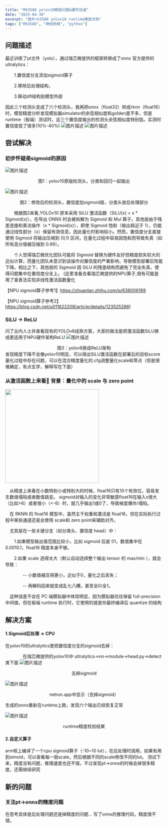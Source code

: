 ```yaml
---
title: "RK3588 yolov10精度问题&硬件加速"
date: "2025-04-30"
excerpt: "提升rk3588 yolov10 runtime精度文档"
tags: ["RK3588", "神经网络", "python"]
---
```


## 问题描述
最近训练了pt文件（yolo），通过瑞芯微提供的框架转换成了onnx
官方提供的ultralytics：

&emsp;&emsp;1.置信度分支添加sigmoid算子

&emsp;&emsp;2.移除后处理结构，

&emsp;&emsp;3.移动dfl结构到模型外部

因此三个检测头变成了六个检测头，我再把onnx（float32）转成rknn（float16）时，模型精度分析发现模拟器simulator的余弦相似度和golden差不多，但是runtime（板端）测试时，这三个置信度输出的检测头余弦相似度特别低。实测时置信度低了很多(10%-40%)
![图片描述](/images/blog/precise.png)
![图片描述](/images/blog/precise2.png)

## 尝试解决
### 初步怀疑是sigmoid的原因
![图片描述](/images/blog/yolov10_offcial.png)
<center>图1：yolov10原版检测头，分类和回归一起输出</center>

![图片描述](/images/blog/yolov10_onnx1.png)
<center>图2：修改后的检测头，置信度加sigmoid层，分类头放后处理部分</center>

&emsp;&emsp;根据图2来看,YOLOv10 原本采用 SiLU 激活函数（SiLU(x) = x * Sigmoid(x)），在导出 ONNX 时会被拆解为 Sigmoid 和 Mul 算子。其他层由于残差连接和乘法操作（x * Sigmoid(x)），即使 Sigmoid 饱和（输出趋近于 1），仍能通过线性部分（x）保留有效信息，因此量化时影响较小。然而，置信度分支直接使用 Sigmoid 将输出压缩到 (0,1) 区间，在量化过程中容易因饱和而导致失真（如所有高分值被压缩到 0.99）。

&emsp;&emsp;个人觉得瑞芯微优化团队可能将 Sigmoid 替换为硬件友好但精度损失较大的近似计算，而量化团队未意识到该操作对置信度的严重影响，导致模型部署后性能下降。相比之下，其他层的 Sigmoid 因 SiLU 的残差结构而避免了完全失真，使得问题集中在置信度分支上。
(这里准备去看瑞芯微提供的NPU算子,很有可能是用了查表法实现非线性激活函数量化

【NPU sigmoid算子参考1】https://zhuanlan.zhihu.com/p/638006169

【NPU sigmoid算子参考2】https://blog.csdn.net/u011622208/article/details/123525286)

### SiLU -> ReLU
问了业内人士并查看现有的YOLOv8成熟方案，大家的做法是把激活函数SiLU换成更适用于NPU硬件架构ReLU
![图片描述](/images/blog/v8.png)
<center>图3：yolov8换成ReLU架构</center>
发现精度下降不会像yolov10明显，可以得出SiLU激活函数在部署后的目标score量化过程中存在问题，可以在混合精度量化的.cfg调整量化scale和零点（但是很难确定，有点玄学，解释写在下面）

### 从激活函数上来看🎯 背景：量化中的 scale 与 zero point
<img src="/images/blog/stimulate_function.png" width="300" />

&emsp;从精度上来看在小数特别小或特别大的时候，float16只有10个有效位，容易发生数值塌陷或者数值跳变。
sigmoid对输入的变化非常敏感float16在输入x很大（比如>6）或者很小（<-6）时，就几乎输出1或0了，导致梯度爆炸/塌陷。

&emsp;在 RKNN 的 float16 模型中，虽然主干权重和激活是 float16，但在实际执行过程中某些通道还是会使用 scale和 zero point来辅助对齐。

&emsp;尤其是在一些关键分支（如分类头、置信度 head）中：

&emsp;&emsp;1.如果模型输出值范围比较小，比如 sigmoid 后是 01，数值集中在 0.0010.1，float16 精度本身不够。

&emsp;&emsp;2.如果 scale 选得太大（默认自动选择整个输出 tensor 的 max/min ），就会导致：

&emsp;&emsp;&emsp;&emsp;-- 小数值被压得更小，近似于0，量化之后丢失；

&emsp;&emsp;&emsp;&emsp;-- 再解码回来就变成乱七八糟，甚至全0/全1。

&emsp;这种误差不会在 PC 端模拟器中体现明显，因为模拟器往往保留 full-precision 中间值。但在板端 runtime 执行时，它使用的就是你最终编译后 quantize 的结构

## 解决方案 

#### 1.Sigmoid后处理 -> CPU
在yolov10的ultralytics里把置信度分支的sigmoid去掉：

&emsp;&emsp;&emsp;&emsp;在瑞芯微提供的yolov10中 ultralytics->nn->module->head.py->detect类下面
![图片描述](/images/blog/yolov10_detect.png)
<center>去掉sigmoid</center>

![图片描述](/images/blog/nosigmoid.png)
<center>netron.app中显示（去掉sigmoid）</center>

生成的onnx重新在runtime上跑，发现六个输出已经恢复正常

![图片描述](/images/blog/nosigmoid_show.png)
<center>runtime精度校验结果</center>

#### 2.自定义算子
arm核上编译了一个cpu sigmoid算子（-10~10 lut），在后处理时调用，如果有用到simoid，可以查看每一层scale，然后根据不同的scale修改不同的lut。
测试下来，精度没有问题，推理速度也还不错，不过发现pt->onnx的时候会掉很多精度，还需继续研究

## 新的问题
### 关注pt->onnx的精度问题
在思考具体是后处理问题还是掉精度的问题...
写了onnx的推理代码，精度很不错。